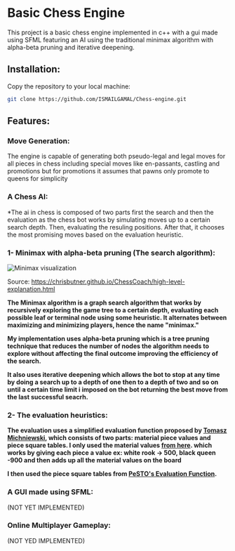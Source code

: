 # Basic Chess Engine

This project is a basic chess engine implemented in c++ with a gui made using SFML featuring an AI using the traditional minimax algorithm with alpha-beta pruning and iterative deepening.

## Installation:

Copy the repository to your local machine:
```bash
git clone https://github.com/ISMAILGAMAL/Chess-engine.git
```

## Features:

### Move Generation:

The engine is capable of generating both pseudo-legal and legal moves for all pieces in chess including special moves like en-passants, castling and promotions but for promotions it assumes that pawns only promote to queens for simplicity

### A Chess AI:

*The ai in chess is composed of two parts first the search and then the evaluation as the chess bot works by simulating moves up to a certain search depth. Then,  evaluating the resuling positions. After that, it chooses the most promising moves based on the evaluation heuristic.


### 1- Minimax with alpha-beta pruning (The search algorithm):
![Minimax visualization](https://chrisbutner.github.io/ChessCoach/figure1.png)

Source: https://chrisbutner.github.io/ChessCoach/high-level-explanation.html

**The Minimax algorithm is a graph search algorithm that works by recursively exploring the game tree to a certain depth, evaluating each possible leaf or terminal node using some heuristic. It alternates between maximizing and minimizing players, hence the name "minimax."**

**My implementation uses alpha-beta pruning which is a tree pruning technique that reduces the number of nodes the algorithm needs to explore without affecting the final outcome improving the efficiency of the search.**

**It also uses iterative deepening which allows the bot to stop at any time by doing a search up to a depth of one then to a depth of two and so on until a certain time limit i imposed on the bot returning the best move from the last successful seacrh.**


### 2- The evaluation heuristics:

**The evaluation uses a simplified evaluation function proposed by [Tomasz Michniewski](https://www.chessprogramming.org/Tomasz_Michniewski), which consists of two parts: material piece values and piece square tables. I only used the material values [from here](https://www.chessprogramming.org/Simplified_Evaluation_Function). which works by giving each piece a value ex: white rook -> 500, black queen -900 and then adds up all the material values on the board**

**I then used the piece square tables from [PeSTO's Evaluation Function](https://www.chessprogramming.org/PeSTO%27s_Evaluation_Function).**


### A GUI made using SFML:

(NOT YET IMPLEMENTED)

### Online Multiplayer Gameplay:

(NOT YED IMPLEMENTED)
